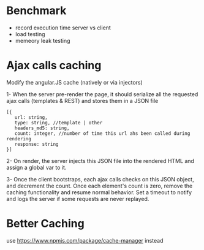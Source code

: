# Benchmark

- record execution time server vs client
- load testing
- memeory leak testing

# Ajax calls caching

Modify the angular.JS cache (natively or via injectors)

1- When the server pre-render the page, it should serialize all the requested ajax calls (templates & REST) and stores them in a JSON file

```
[{
   url: string,
   type: string, //template | other
   headers_md5: string,
   count: integer, //number of time this url ahs been called during rendering
   response: string
}]
```

2- On render, the server injects this JSON file into the rendered HTML and assign a global var to it.

3- Once the client bootstraps, each ajax calls checks on this JSON object, and decrement the count.
 Once each element's count is zero, remove the caching functionality and resume normal behavior.
 Set a timeout to notify and logs the server if some requests are never replayed.

# Better Caching

use https://www.npmjs.com/package/cache-manager instead

